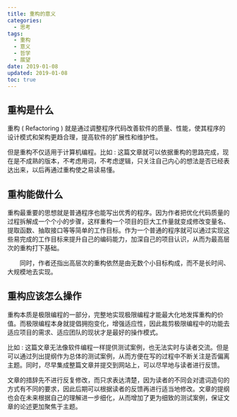 ```yaml
---
title: 重构的意义
categories:
  - 思考
tags:
  - 重构
  - 意义
  - 哲学
  - 展望
date: 2019-01-08
updated: 2019-01-08
toc: true
---
```


## 重构是什么

重构 ( Refactoring ) 就是通过调整程序代码改善软件的质量、性能，使其程序的设计模式和架构更趋合理，提高软件的扩展性和维护性。

但是重构不仅适用于计算机编程。比如 : 这篇文章就可以依据重构的思路完成，现在是不成熟的版本，不考虑用词，不考虑逻辑，只关注自己内心的想法是否已经表达出来，以后再通过重构使之易读易懂。

## 重构能做什么

重构最重要的思想就是普通程序也能写出优秀的程序。因为作者把优化代码质量的过程拆解成一个个小的步骤，这样重构一个项目的巨大工作量就变成修改变量名、提取函数、抽取接口等等简单的工作目标。作为一个普通的程序就可以通过实现这些易完成的工作目标来提升自己的编码能力，加深自己的项目认识，从而为最高层次的重构打下基础。

　　同时，作者还指出高层次的重构依然是由无数个小目标构成，而不是长时间、大规模地去实现。

## 重构应该怎么操作

重构本质是极限编程的一部分，完整地实现极限编程才能最大化地发挥重构的价值。而极限编程本身就提倡拥抱变化，增强适应性，因此裁剪极限编程中的功能去适应项目的需求、适应团队的现状才是最好的操作模式。

比如 : 这篇文章无法像软件编程一样提供测试案例，也无法实时与读者交流。但是可以通过列出提纲作为总体的测试案例，从而方便在写的过程中不断关注是否偏离主题。同时，尽早集成整篇文章并提交到网站上，可以尽早地与读者进行反馈。

文章的措辞先不进行反复修改，而只求表达清楚，因为读者的不同会对遣词造句的方式有不同的要求，因此后期可以根据读者的反馈再进行适当地修改。文章的提纲也会在未来根据自己的理解进一步细化，从而增加了更为细致的测试案例，保证文章的论述更加聚焦于主题。
